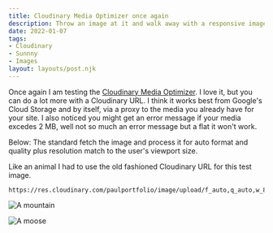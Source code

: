 ```yaml
---
title: Cloudinary Media Optimizer once again
description: Throw an image at it and walk away with a responsive image.
date: 2022-01-07
tags:
- Cloudinary
- Sunnny
- Images
layout: layouts/post.njk
---
```

Once again I am testing the [Cloudinary Media Optimizer](https://cloudinary.com/products/media_optimizer). I love it, but you can do a lot more with a Cloudinary URL.
I think it works best from Google's Cloud Storage and by itself, via a proxy to the media you already have for your site.
I also noticed you might get an error message if your media excedes 2 MB, well not so much an error message but a flat it won't work.

Below:
The standard fetch the image and process it for auto format and quality plus resolution match to the user's viewport size.


Like an animal I had to use the old fashioned Cloudinary URL for this test image.

    https://res.cloudinary.com/paulportfolio/image/upload/f_auto,q_auto,w_800,c_scale,dpr_auto/v1641590401/mountain.jpg

![A mountain](https://res.cloudinary.com/paulportfolio/image/upload/f_auto,q_auto,w_800,c_scale,dpr_auto/v1641590401/mountain.jpg)

![A moose](https://res.cloudinary.com/paulportfolio/image/upload/f_auto,q_auto,w_800,c_scale,dpr_auto/v1639321561/moose.jpg)

